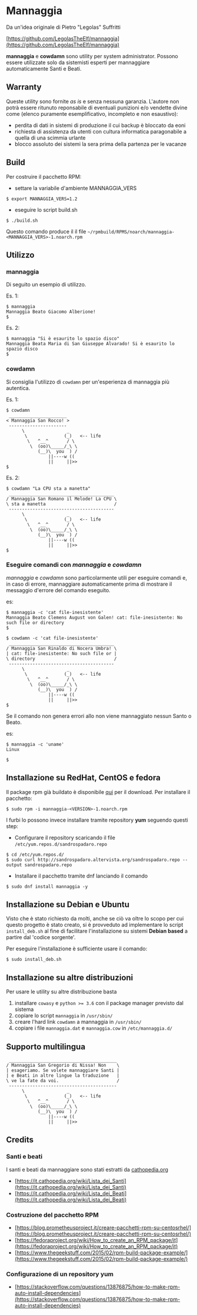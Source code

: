 # Mannaggia

Da un'idea originale di Pietro "Legolas" Suffritti

[https://github.com/LegolasTheElf/mannaggia](https://github.com/LegolasTheElf/mannaggia)

**mannaggia** e **cowdamn** sono utility per system administrator. Possono essere utilizzate solo da sistemisti esperti per mannaggiare automaticamente Santi e Beati. 

## Warranty
Queste utility sono fornite *as is* e senza nessuna garanzia. L'autore non potrà essere ritunuto reponsabile di eventuali punizioni e/o vendette divine come (elenco puramente esemplificativo, incompleto e non esaustivo):

* perdita di dati in sistemi di produzione il cui backup è bloccato da eoni
* richiesta di assistenza da utenti con cultura informatica paragonabile a quella di una scimmia urlante
* blocco assoluto dei sistemi la sera prima della partenza per le vacanze

## Build

Per costruire il pacchetto RPM:

* settare la variabile d'ambiente MANNAGGIA_VERS
```
$ export MANNAGGIA_VERS=1.2
```

* eseguire lo script build.sh
```
$ ./build.sh
```
Questo comando produce il il file `~/rpmbuild/RPMS/noarch/mannaggia-<MANNAGGIA_VERS>-1.noarch.rpm`

## Utilizzo

### mannaggia

Di seguito un esempio di utilizzo.

Es. 1:
```
$ mannaggia
Mannaggia Beato Giacomo Alberione!
$ 
```
Es. 2:
```
$ mannaggia "Si è esaurito lo spazio disco"
Mannaggia Beata Maria di San Giuseppe Alvarado! Si è esaurito lo spazio disco
$
```
### cowdamn

Si consiglia l'utilizzo di `cowdamn` per un'esperienza di mannaggia più autentica. 

Es. 1:
```
$ cowdamn 
 ______________________
< Mannaggia San Rocco! >
 ----------------------
      \                _
       \              (_)   <-- life
        \   ^__^       / \
         \  (oo)\_____/_\ \
            (__)\  you  ) /
                ||----w ((
                ||     ||>> 
$
```
Es. 2:
```
$ cowdamn "La CPU sta a manetta"
 ________________________________________
/ Mannaggia San Romano il Melode! La CPU \
\ sta a manetta                          /
 ----------------------------------------
      \                _
       \              (_)   <-- life
        \   ^__^       / \
         \  (oo)\_____/_\ \
            (__)\  you  ) /
                ||----w ((
                ||     ||>> 
$
```
### Eseguire comandi con *mannaggia* e *cowdamn*

*mannaggia* e *cowdamn* sono particolarmente utili per eseguire comandi e, in caso di errore, mannaggiare automaticamente prima di mostrare il messaggio d'errore del comando eseguito.

es:
```
$ mannaggia -c 'cat file-inesistente'
Mannaggia Beato Clemens August von Galen! cat: file-inesistente: No such file or directory
$
```
```
$ cowdamn -c 'cat file-inesistente'
 ________________________________________
/ Mannaggia San Rinaldo di Nocera Umbra! \
| cat: file-inesistente: No such file or |
\ directory                              /
 ----------------------------------------
      \                _
       \              (_)   <-- life
        \   ^__^       / \
         \  (oo)\_____/_\ \
            (__)\  you  ) /
                ||----w ((
                ||     ||>> 
$
```
Se il comando non genera errori allo non viene mannaggiato nessun Santo o Beato.

es:
```
$ mannaggia -c 'uname'
Linux

$ 
```
## Installazione su RedHat, CentOS e fedora

Il package rpm già buildato è disponibile [qui](http://sandrospadaro.altervista.org/repo/index.html) per il download. Per installare il pacchetto:

```
$ sudo rpm -i mannaggia-<VERSION>-1.noarch.rpm
```

I furbi lo possono invece installare tramite repository **yum** seguendo questi step:

* Configurare il repository scaricando il file `/etc/yum.repos.d/sandrospadaro.repo`
```
$ cd /etc/yum.repos.d/
$ sudo curl http://sandrospadaro.altervista.org/sandrospadaro.repo --output sandrospadaro.repo
```
* Installare il pacchetto tramite dnf lanciando il comando
```
$ sudo dnf install mannaggia -y
```

## Installazione su Debian e Ubuntu

Visto che è stato richiesto da molti, anche se ciò va oltre lo scopo per cui questo progetto è stato creato, si è provveduto ad implementare lo script `install_deb.sh` al fine di facilitare l'installazione su sistemi **Debian based** a partire dal 'codice sorgente'.

Per eseguire l'installazione è sufficiente usare il comando:
```
$ sudo install_deb.sh
```

## Installazione su altre distribuzioni

Per usare le utility su altre distribuzione basta 
1. installare `cowasy` e `python >= 3.6` con il package manager previsto dal sistema
2. copiare lo script `mannaggia` in `/usr/sbin/`
3. creare l'hard link `cowdamn` a mannaggia in `/usr/sbin/`
4. copiare i file `mannaggia.dat` e `mannaggia.cow` in `/etc/mannaggia.d/`

## Supporto multilingua

```
 _________________________________________
/ Mannaggia San Gregorio di Nissa! Non    \
| esageriamo. Se volete mannaggiare Santi |
| e Beati in altre lingue la traduzione   |
\ ve la fate da voi.                      /
 -----------------------------------------
      \                _
       \              (_)   <-- life
        \   ^__^       / \
         \  (oo)\_____/_\ \
            (__)\  you  ) /
                ||----w ((
                ||     ||>> 

```
## Credits

### Santi e beati
I santi e beati da mannaggiare sono stati estratti da [cathopedia.org](https://it.cathopedia.org/)
* [https://it.cathopedia.org/wiki/Lista_dei_Santi](https://it.cathopedia.org/wiki/Lista_dei_Santi)
* [https://it.cathopedia.org/wiki/Lista_dei_Beati](https://it.cathopedia.org/wiki/Lista_dei_Beati)

### Costruzione del pacchetto RPM

* [https://blog.prometheusproject.it/creare-pacchetti-rpm-su-centosrhel/](https://blog.prometheusproject.it/creare-pacchetti-rpm-su-centosrhel/)
* [https://fedoraproject.org/wiki/How_to_create_an_RPM_package/it](https://fedoraproject.org/wiki/How_to_create_an_RPM_package/it)
* [https://www.thegeekstuff.com/2015/02/rpm-build-package-example/](https://www.thegeekstuff.com/2015/02/rpm-build-package-example/)

### Configurazione di un repository yum

* [https://stackoverflow.com/questions/13876875/how-to-make-rpm-auto-install-dependencies](https://stackoverflow.com/questions/13876875/how-to-make-rpm-auto-install-dependencies)